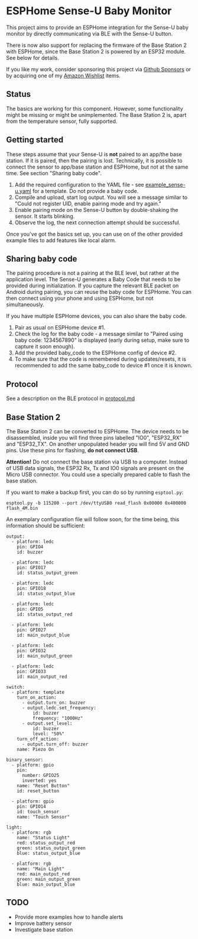 # ESPHome Sense-U Baby Monitor

This project aims to provide an ESPHome integration for the Sense-U baby monitor by directly communicating via BLE with the Sense-U button.

There is now also support for replacing the firmware of the Base Station 2 with ESPHome, since the Base Station 2 is powered by an ESP32 module. See below for details.

If you like my work, consider sponsoring this project via [Github Sponsors](https://github.com/sponsors/andyboeh) or by acquiring one of my [Amazon Wishlist](https://www.amazon.de/hz/wishlist/ls/ROO2X0G63PCT?ref_=wl_share) items.

## Status

The basics are working for this component. However, some functionality might be missing or might be unimplemented. 
The Base Station 2 is, apart from the temperature sensor, fully supported.

## Getting started

These steps assume that your Sense-U is **not** paired to an app/the base station. If it is paired, then the pairing is lost. Technically, it is possible to connect the sensor to app/base station and ESPHome, but not at the same time. See section "Sharing baby code".

  1. Add the required configuration to the YAML file - see [example_sense-u.yaml](example_sense-u.yaml) for a template. Do not provide a baby code.
  2. Compile and upload, start log output. You will see a message similar to "Could not register UID, enable pairing mode and try again."
  3. Enable pairing mode on the Sense-U button by double-shaking the sensor. It starts blinking.
  4. Observe the log, the next connection attempt should be successful.

Once you've got the basics set up, you can use on of the other provided example files to add features like local alarm.

## Sharing baby code

The pairing procedure is not a pairing at the BLE level, but rather at the application level. The Sense-U generates a Baby Code that needs to be provided during initialization. 
If you capture the relevant BLE packet on Android during pairing, you can reuse the baby code for ESPHome. You can then connect using your phone and using ESPHome, but not simultaneously.

If you have multiple ESPHome devices, you can also share the baby code. 

  1. Pair as usual on ESPHome device #1.
  2. Check the log for the baby code - a message similar to "Paired using baby code: 1234567890" is displayed (early during setup, make sure to capture it soon enough).
  3. Add the provided baby_code to the ESPHome config of device #2.
  4. To make sure that the code is remembered during updates/resets, it is recommended to add the same baby_code to device #1 once it is known.

## Protocol

See a description on the BLE protocol in [protocol.md](protocol.md)

## Base Station 2

The Base Station 2 can be converted to ESPHome. The device needs to be disassembled, inside you will find three pins labelled "IO0", "ESP32_RX" and "ESP32_TX". On another unpopulated header you will find 5V and GND pins. Use these pins for flashing, **do not connect USB**.

**Attention!** Do not connect the base station via USB to a computer. Instead of USB data signals, the ESP32 Rx, Tx and IO0 signals are present on the Micro USB connector. You could use a specially prepared cable to flash the base station.

If you want to make a backup first, you can do so by running `esptool.py`:
```
esptool.py -b 115200 --port /dev/ttyUSB0 read_flash 0x00000 0x400000 flash_4M.bin
```

An exemplary configuration file will follow soon, for the time being, this information should be sufficient:

```
output:
  - platform: ledc
    pin: GPIO4
    id: buzzer

  - platform: ledc
    pin: GPIO17
    id: status_output_green

  - platform: ledc
    pin: GPIO18
    id: status_output_blue

  - platform: ledc
    pin: GPIO5
    id: status_output_red

  - platform: ledc
    pin: GPIO27
    id: main_output_blue

  - platform: ledc
    pin: GPIO32
    id: main_output_green

  - platform: ledc
    pin: GPIO33
    id: main_output_red

switch:
  - platform: template
    turn_on_action:
      - output.turn_on: buzzer
      - output.ledc.set_frequency:
          id: buzzer
          frequency: "1000Hz"
      - output.set_level:
          id: buzzer
          level: "50%"
    turn_off_action:
      - output.turn_off: buzzer
    name: Piezo On

binary_sensor:
  - platform: gpio
    pin:
      number: GPIO25
      inverted: yes
    name: "Reset Button"
    id: reset_button

  - platform: gpio
    pin: GPIO14
    id: touch_sensor
    name: "Touch Sensor"

light:
  - platform: rgb
    name: "Status Light"
    red: status_output_red
    green: status_output_green
    blue: status_output_blue

  - platform: rgb
    name: "Main Light"
    red: main_output_red
    green: main_output_green
    blue: main_output_blue
```

## TODO

  * Provide more examples how to handle alerts
  * Improve battery sensor
  * Investigate base station
